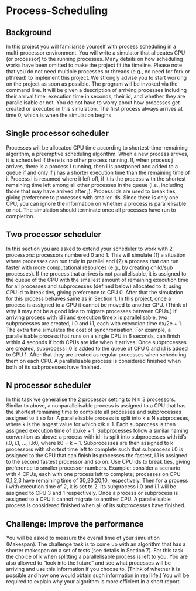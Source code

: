 # Process-Scheduling

## Background
In this project you will familiarise yourself with process scheduling in a multi-processor environment. You will
write a simulator that allocates CPU (or processor) to the running processes.
Many details on how scheduling works have been omitted to make the project fit the timeline. Please note that
you do not need multiple processes or threads (e.g., no need for fork or pthread) to implement this project. We
strongly advise you to start working on the project as soon as possible.
The program will be invoked via the command line. It will be given a description of arriving processes including
their arrival time, execution time in seconds, their id, and whether they are parallelisable or not. You do not have
to worry about how processes get created or executed in this simulation. The first process always arrives at time
0, which is when the simulation begins.

## Single processor scheduler
Processes will be allocated CPU time according to shortest-time-remaining algorithm, a preemptive scheduling
algorithm. When a new process arrives, it is scheduled if there is no other process running. If, when process j
arrives, there is a process i running, then i is postponed and added to a queue if and only if j has a shorter
execution time than the remaining time of i. Process i is resumed where it left off, if it is the process with the
shortest remaining time left among all other processes in the queue (i.e., including those that may have arrived
after j). Process ids are used to break ties, giving preference to processes with smaller ids. Since there is only one
CPU, you can ignore the information on whether a process is parallelisable or not.
The simulation should terminate once all processes have run to completion.

## Two processor scheduler
In this section you are asked to extend your scheduler to work with 2 processors: processors numbered 0 and 1.
This will simulate (1) a situation where processes can run truly in parallel and (2) a process that can run faster
with more computational resources (e.g., by creating child/sub processes).
If the process that arrives is not parallelisable, it is assigned to the queue of the CPU with the smallest amount
of remaining execution time for all processes and subprocesses (defined below) allocated to it, using CPU id to
break ties, giving preference to CPU 0. After that the simulation for this process behaves same as in Section 1. In
this project, once a process is assigned to a CPU it cannot be moved to another CPU. (Think of why it may not be
a good idea to migrate processes between CPUs.) If arriving process with id i and execution time x is
parallelisable, two subprocesses are created, i.0 and i.1, each with execution time dx/2e + 1. The extra time
simulates the cost of synchronisation. For example, a parallelisable process that runs on a single CPU in 6
seconds, can finish within 4 seconds if both CPUs are idle when it arrives.
Once subprocesses are created, subprocess i.0 is added to the queue of CPU 0 and i.1 is added to CPU 1. After
that they are treated as regular processes when scheduling them on each CPU. A parallelisable process is
considered finished when both of its subprocesses have finished.

## N processor scheduler
In this task we generalise the 2 processor setting to N ≥ 3 processors. Similar to above, a nonparallelisable
process is assigned to a CPU that has the shortest remaining time to complete all processes and subprocesses
assigned to it so far.
A parallelisable process is split into k ≤ N subproceses, where k is the largest value for which x/k ≥ 1. Each
subprocess is then assigned execution time of dx/ke + 1. Subprocesses follow a similar naming convention as
above: a process with id i is split into subprocesses with id’s i.0, i.1, ..., i.k0, where k0 = k − 1. Subprocesses are
then assigned to k processors with shortest time left to complete such that subprocess i.0 is assigned to the CPU
that can finish its processes the fastest, i.1 is assigned to the second fastest processor and so on. Use CPU ids to
break ties, giving preference to smaller processor numbers.
Example: consider a scenario with 4 CPUs, each with one process left to complete; processes on CPU 0,1,2,3 have
remaining time of 30,20,20,10, respectively. Then for a process i with execution time of 2, k is set to 2. Its
subprocess i.0 and i.1 will be assigned to CPU 3 and 1 respectively.
Once a process or subprocess is assigned to a CPU it cannot migrate to another CPU. A parallelisable process is
considered finished when all of its subprocesses have finished.

## Challenge: Improve the performance
You will be asked to measure the overall time of your simulation (Makespan). The challenge task is to come up
with an algorithm that has a shorter makespan on a set of tests (see details in Section 7). For this task the choice
of k when splitting a parallelisable process is left to you. You are also allowed to “look into the future” and see
what processes will be arriving and use this information if you choose to.
(Think of whether it is possible and how one would obtain such information in real life.) You will be required to
explain why your algorithm is more efficient in a short report.